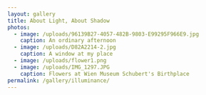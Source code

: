 ```yaml
---
layout: gallery
title: About Light, About Shadow
photos:
  - image: /uploads/96139B27-4057-482B-9803-E99295F966E9.jpg
    caption: An ordinary afternoon
  - image: /uploads/D82A2214-2.jpg
    caption: A window at my place
  - image: /uploads/flower1.png
  - image: /uploads/IMG_1297.JPG
    caption: Flowers at Wien Museum Schubert's Birthplace
permalink: /gallery/illuminance/
---
```


  